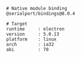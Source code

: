     # Native module binding
    @serialport/bindings@8.0.4
    
    # Target
    runtime     : electron 
    version     : 5.0.13
    platform    : linux
    arch        : ia32
    abi         : 70
